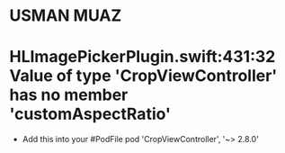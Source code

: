 # USMAN MUAZ
# HLImagePickerPlugin.swift:431:32 Value of type 'CropViewController' has no member 'customAspectRatio'
* Add this into your #PodFile
  pod 'CropViewController', '~> 2.8.0'

